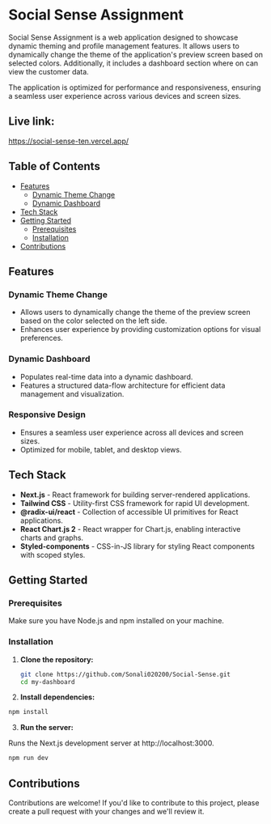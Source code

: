 # Social Sense Assignment

Social Sense Assignment is a web application designed to showcase dynamic theming and profile management features. It allows users to dynamically change the theme of the application's preview screen based on selected colors. Additionally, it includes a dashboard section where on can view the customer data.

The application is optimized for performance and responsiveness, ensuring a seamless user experience across various devices and screen sizes.


## Live link:
https://social-sense-ten.vercel.app/


## Table of Contents

- [Features](#features)
  - [Dynamic Theme Change](#dynamic-theme-change)
  - [Dynamic Dashboard](#dynamic-dashboard)
- [Tech Stack](#tech-stack)
- [Getting Started](#getting-started)
  - [Prerequisites](#prerequisites)
  - [Installation](#installation)
- [Contributions](#contributions)


## Features

### Dynamic Theme Change

- Allows users to dynamically change the theme of the preview screen based on the color selected on the left side.
- Enhances user experience by providing customization options for visual preferences.

### Dynamic Dashboard

- Populates real-time data into a dynamic dashboard.
- Features a structured data-flow architecture for efficient data management and visualization.

### Responsive Design

- Ensures a seamless user experience across all devices and screen sizes.
- Optimized for mobile, tablet, and desktop views.


## Tech Stack

- **Next.js** - React framework for building server-rendered applications.
- **Tailwind CSS** - Utility-first CSS framework for rapid UI development.
- **@radix-ui/react** - Collection of accessible UI primitives for React applications.
- **React Chart.js 2** - React wrapper for Chart.js, enabling interactive charts and graphs.
- **Styled-components** - CSS-in-JS library for styling React components with scoped styles.



## Getting Started

### Prerequisites

Make sure you have Node.js and npm installed on your machine.

### Installation

1. **Clone the repository:**

   ```bash
   git clone https://github.com/Sonali020200/Social-Sense.git
   cd my-dashboard
   ```

2. **Install dependencies:**

```bash
npm install
```

3. **Run the server:**

Runs the Next.js development server at http://localhost:3000.

```bash
npm run dev
```


## Contributions

Contributions are welcome! If you'd like to contribute to this project, please create a pull request with your changes and we'll review it.